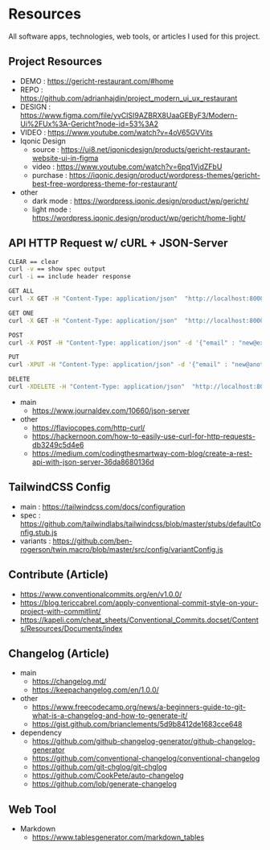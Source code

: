 # Resources

All software apps, technologies, web tools, or articles I used for this project.

## Project Resources

- DEMO : https://gericht-restaurant.com/#home
- REPO : https://github.com/adrianhajdin/project_modern_ui_ux_restaurant
- DESIGN : https://www.figma.com/file/yvClSI9AZBRX8UaaGEByF3/Modern-Ui%2FUx%3A-Gericht?node-id=53%3A2
- VIDEO : https://www.youtube.com/watch?v=4oV65GVVits
- Iqonic Design
  - source : https://ui8.net/iqonicdesign/products/gericht-restaurant-website-ui-in-figma
  - video : https://www.youtube.com/watch?v=6pq1VjdZFbU
  - purchase : https://iqonic.design/product/wordpress-themes/gericht-best-free-wordpress-theme-for-restaurant/
- other
  - dark mode : https://wordpress.iqonic.design/product/wp/gericht/
  - light mode : https://wordpress.iqonic.design/product/wp/gericht/home-light/

## API HTTP Request w/ cURL + JSON-Server

```sh
CLEAR == clear
curl -v == show spec output
curl -i == include header response

GET ALL
curl -X GET -H "Content-Type: application/json"  "http://localhost:8000/api/newsletter"

GET ONE
curl -X GET -H "Content-Type: application/json"  "http://localhost:8000/api/newsletter/1"

POST
curl -X POST -H "Content-Type: application/json" -d '{"email" : "new@example.com"}'  "http://localhost:8000/api/newsletter"

PUT
curl -XPUT -H "Content-Type: application/json" -d '{"email" : "new@another.com"}'  "http://localhost:8000/newsletter/3"

DELETE
curl -XDELETE -H "Content-Type: application/json"  "http://localhost:8000/newsletter/3"
```

- main
  - https://www.journaldev.com/10660/json-server
- other
  - https://flaviocopes.com/http-curl/
  - https://hackernoon.com/how-to-easily-use-curl-for-http-requests-db3249c5d4e6
  - https://medium.com/codingthesmartway-com-blog/create-a-rest-api-with-json-server-36da8680136d

## TailwindCSS Config

- main : https://tailwindcss.com/docs/configuration
- spec : https://github.com/tailwindlabs/tailwindcss/blob/master/stubs/defaultConfig.stub.js
- variants : https://github.com/ben-rogerson/twin.macro/blob/master/src/config/variantConfig.js

## Contribute (Article)

- https://www.conventionalcommits.org/en/v1.0.0/
- https://blog.tericcabrel.com/apply-conventional-commit-style-on-your-project-with-commitlint/
- https://kapeli.com/cheat_sheets/Conventional_Commits.docset/Contents/Resources/Documents/index

## Changelog (Article)

- main
  - https://changelog.md/
  - https://keepachangelog.com/en/1.0.0/
- other
  - https://www.freecodecamp.org/news/a-beginners-guide-to-git-what-is-a-changelog-and-how-to-generate-it/
  - https://gist.github.com/brianclements/5d9b8412de1683cce648
- dependency
  - https://github.com/github-changelog-generator/github-changelog-generator
  - https://github.com/conventional-changelog/conventional-changelog
  - https://github.com/git-chglog/git-chglog
  - https://github.com/CookPete/auto-changelog
  - https://github.com/lob/generate-changelog

## Web Tool

- Markdown
  - https://www.tablesgenerator.com/markdown_tables
